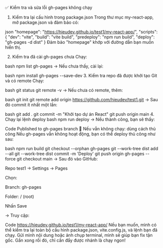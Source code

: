 ✅ Kiểm tra và sửa lỗi gh-pages không chạy
1. Kiểm tra lại cấu hình trong package.json
Trong thư mục my-react-app, mở package.json và đảm bảo có:

json
"homepage": "https://hieudev.github.io/test1/my-react-app/",
"scripts": {
  "dev": "vite",
  "build": "vite build",
  "predeploy": "npm run build",
  "deploy": "gh-pages -d dist"
}
Đảm bảo "homepage" khớp với đường dẫn bạn muốn hiển thị.

2. Kiểm tra đã cài gh-pages chưa
Chạy:

bash
npm list gh-pages
→ Nếu chưa thấy, cài lại:

bash
npm install gh-pages --save-dev
3. Kiểm tra repo đã được khởi tạo Git và có remote
Chạy:

bash
git status
git remote -v
→ Nếu chưa có remote, thêm:

bash
git init
git remote add origin https://github.com/hieudev/test1.git
→ Sau đó commit ít nhất một lần:

bash
git add .
git commit -m "Khởi tạo dự án React"
git push origin main
4. Chạy lại lệnh deploy
bash
npm run deploy
→ Nếu thành công, bạn sẽ thấy:

Code
Published to gh-pages branch
🧪 Nếu vẫn không chạy: dùng cách thủ công
Nếu gh-pages vẫn không hoạt động, bạn có thể deploy thủ công như sau:

bash
npm run build
git checkout --orphan gh-pages
git --work-tree dist add --all
git --work-tree dist commit -m 'Deploy'
git push origin gh-pages --force
git checkout main
→ Sau đó vào GitHub:

Repo test1 → Settings → Pages

Chọn:

Branch: gh-pages

Folder: / (root)

Nhấn Save

→ Truy cập:

Code
https://hieudev.github.io/test1/my-react-app/
Nếu bạn muốn, mình có thể kiểm tra lại toàn bộ cấu hình package.json, vite.config.js, và lệnh bạn đã chạy. Gửi mình nội dung hoặc ảnh chụp terminal, mình sẽ giúp bạn fix tận gốc. Gần xong rồi đó, chỉ cần đẩy được nhánh là chạy ngon!